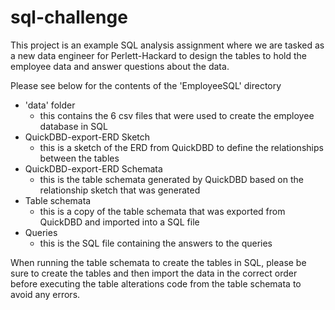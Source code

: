 # sql-challenge
This project is an example SQL analysis assignment where we are tasked as a new data engineer for Perlett-Hackard to design the tables to hold the employee data and answer questions about the data. 

Please see below for the contents of the 'EmployeeSQL' directory
- 'data' folder 
    - this contains the 6 csv files that were used to create the employee database in SQL
- QuickDBD-export-ERD Sketch
    - this is a sketch of the ERD from QuickDBD to define the relationships between the tables
- QuickDBD-export-ERD Schemata
    - this is the table schemata generated by QuickDBD based on the relationship sketch that was generated
- Table schemata
    - this is a copy of the table schemata that was exported from QuickDBD and imported into a SQL file
- Queries
    - this is the SQL file containing the answers to the queries


When running the table schemata to create the tables in SQL, please be sure to create the tables and then import the data in the correct order before executing the table alterations code from the table schemata to avoid any errors. 